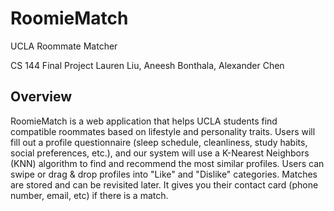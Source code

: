 # RoomieMatch
UCLA Roommate Matcher

CS 144 Final Project
Lauren Liu, Aneesh Bonthala, Alexander Chen

## Overview
RoomieMatch is a web application that helps UCLA students find compatible roommates based on lifestyle and personality traits. Users will fill out a profile questionnaire (sleep schedule, cleanliness, study habits, social preferences, etc.), and our system will use a K-Nearest Neighbors (KNN) algorithm to find and recommend the most similar profiles. Users can swipe or drag & drop profiles into "Like" and "Dislike" categories. Matches are stored and can be revisited later. It gives you their contact card (phone number, email, etc) if there is a match.
